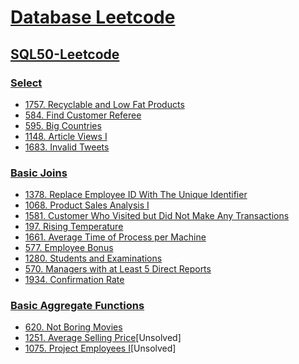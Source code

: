 
# [Database Leetcode](https://leetcode.com/tag/database/)

## [SQL50-Leetcode](https://leetcode.com/studyplan/top-sql-50/)


### [Select](https://leetcode.com/studyplan/top-sql-50/)
- [1757. Recyclable and Low Fat Products](https://leetcode.com/problems/recyclable-and-low-fat-products/description/?envType=study-plan-v2&envId=top-sql-50)
- [584. Find Customer Referee](https://leetcode.com/problems/find-customer-referee/description/?envType=study-plan-v2&envId=top-sql-50)
- [595. Big Countries](https://leetcode.com/problems/big-countries/description/?envType=study-plan-v2&envId=top-sql-50)
- [1148. Article Views I](https://leetcode.com/problems/article-views-i/description/?envType=study-plan-v2&envId=top-sql-50) 
- [1683. Invalid Tweets](https://leetcode.com/problems/invalid-tweets/description/?envType=study-plan-v2&envId=top-sql-50)

### [Basic Joins](https://leetcode.com/studyplan/top-sql-50/)
- [1378. Replace Employee ID With The Unique Identifier](https://leetcode.com/problems/replace-employee-id-with-the-unique-identifier/description/?envType=study-plan-v2&envId=top-sql-50)
- [1068. Product Sales Analysis I](https://leetcode.com/problems/product-sales-analysis-i/description/?envType=study-plan-v2&envId=top-sql-50) 
- [1581. Customer Who Visited but Did Not Make Any Transactions](https://leetcode.com/problems/customer-who-visited-but-did-not-make-any-transactions/description/?envType=study-plan-v2&envId=top-sql-50) 
- [197. Rising Temperature](https://leetcode.com/problems/rising-temperature/description/?envType=study-plan-v2&envId=top-sql-50) 
- [1661. Average Time of Process per Machine](https://leetcode.com/problems/average-time-of-process-per-machine/description/?envType=study-plan-v2&envId=top-sql-50)
- [577. Employee Bonus](https://leetcode.com/problems/employee-bonus/description/?envType=study-plan-v2&envId=top-sql-50)
- [1280. Students and Examinations](https://leetcode.com/problems/students-and-examinations/description/?envType=study-plan-v2&envId=top-sql-50)
- [570. Managers with at Least 5 Direct Reports](https://leetcode.com/problems/managers-with-at-least-5-direct-reports/description/?envType=study-plan-v2&envId=top-sql-50)
- [1934. Confirmation Rate](https://leetcode.com/problems/confirmation-rate/description/?envType=study-plan-v2&envId=top-sql-50)

### [Basic Aggregate Functions](https://leetcode.com/studyplan/top-sql-50/)
- [620. Not Boring Movies](https://leetcode.com/problems/not-boring-movies/description/?envType=study-plan-v2&envId=top-sql-50)
- [1251. Average Selling Price](https://leetcode.com/problems/average-selling-price/description/?envType=study-plan-v2&envId=top-sql-50)[Unsolved]
- [1075. Project Employees I](https://leetcode.com/problems/project-employees-i/description/?envType=study-plan-v2&envId=top-sql-50)[Unsolved]